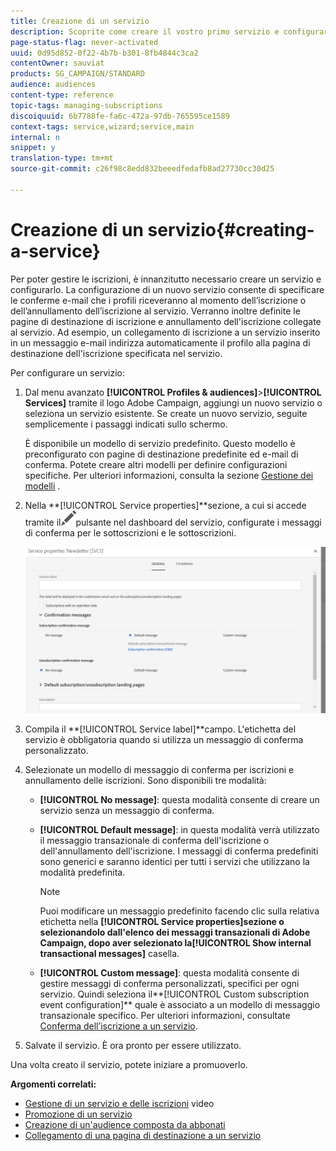 ```yaml
---
title: Creazione di un servizio
description: Scoprite come creare il vostro primo servizio e configurarlo per inviare le conferme e-mail ai vostri abbonati.
page-status-flag: never-activated
uuid: 0d95d852-0f22-4b7b-b301-8fb4844c3ca2
contentOwner: sauviat
products: SG_CAMPAIGN/STANDARD
audience: audiences
content-type: reference
topic-tags: managing-subscriptions
discoiquuid: 6b7788fe-fa6c-472a-97db-765595ce1589
context-tags: service,wizard;service,main
internal: n
snippet: y
translation-type: tm+mt
source-git-commit: c26f98c8edd832beeedfedafb8ad27730cc30d25

---
```



# Creazione di un servizio{#creating-a-service}

Per poter gestire le iscrizioni, è innanzitutto necessario creare un servizio e configurarlo. La configurazione di un nuovo servizio consente di specificare le conferme e-mail che i profili riceveranno al momento dell’iscrizione o dell’annullamento dell’iscrizione al servizio. Verranno inoltre definite le pagine di destinazione di iscrizione e annullamento dell&#39;iscrizione collegate al servizio. Ad esempio, un collegamento di iscrizione a un servizio inserito in un messaggio e-mail indirizza automaticamente il profilo alla pagina di destinazione dell&#39;iscrizione specificata nel servizio.

Per configurare un servizio:

1. Dal menu avanzato **[!UICONTROL Profiles & audiences]**>**[!UICONTROL Services]** tramite il logo Adobe Campaign, aggiungi un nuovo servizio o seleziona un servizio esistente. Se create un nuovo servizio, seguite semplicemente i passaggi indicati sullo schermo.

   È disponibile un modello di servizio predefinito. Questo modello è preconfigurato con pagine di destinazione predefinite ed e-mail di conferma. Potete creare altri modelli per definire configurazioni specifiche. Per ulteriori informazioni, consulta la sezione [Gestione dei modelli](../../start/using/marketing-activity-templates.md) .

1. Nella **[!UICONTROL Service properties]**sezione, a cui si accede tramite il![](assets/edit_darkgrey-24px.png)pulsante nel dashboard del servizio, configurate i messaggi di conferma per le sottoscrizioni e le sottoscrizioni.

   ![](assets/lp_service_parameters.png)

1. Compila il **[!UICONTROL Service label]**campo. L&#39;etichetta del servizio è obbligatoria quando si utilizza un messaggio di conferma personalizzato.

1. Selezionate un modello di messaggio di conferma per iscrizioni e annullamento delle iscrizioni. Sono disponibili tre modalità:

   * **[!UICONTROL No message]**: questa modalità consente di creare un servizio senza un messaggio di conferma.
   * **[!UICONTROL Default message]**: in questa modalità verrà utilizzato il messaggio transazionale di conferma dell&#39;iscrizione o dell&#39;annullamento dell&#39;iscrizione. I messaggi di conferma predefiniti sono generici e saranno identici per tutti i servizi che utilizzano la modalità predefinita.

      >[!NOTE]
      >
      >Puoi modificare un messaggio predefinito facendo clic sulla relativa etichetta nella **[!UICONTROL Service properties]**sezione o selezionandolo dall&#39;elenco dei messaggi transazionali di Adobe Campaign, dopo aver selezionato la**[!UICONTROL Show internal transactional messages]** casella.

   * **[!UICONTROL Custom message]**: questa modalità consente di gestire messaggi di conferma personalizzati, specifici per ogni servizio. Quindi seleziona il**[!UICONTROL Custom subscription event configuration]** quale è associato a un modello di messaggio [](../../channels/using/about-transactional-messaging.md) transazionale specifico. Per ulteriori informazioni, consultate [Conferma dell’iscrizione a un servizio](../../audiences/using/confirming-subscription-to-a-service.md).

1. Salvate il servizio. È ora pronto per essere utilizzato.

Una volta creato il servizio, potete iniziare a promuoverlo.

**Argomenti correlati:**

* [Gestione di un servizio e delle iscrizioni](https://helpx.adobe.com/campaign/kt/acs/using/acs-services-and-subscriptions-feature-video-use.html) video
* [Promozione di un servizio](../../audiences/using/promoting-a-service.md)
* [Creazione di un&#39;audience composta da abbonati](../../audiences/using/creating-audiences.md#creating-list-audiences)
* [Collegamento di una pagina di destinazione a un servizio](../../channels/using/configuring-landing-page.md#linking-a-landing-page-to-a-service)
